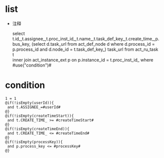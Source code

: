 list
===
* 注释

	select t.id_,t.assignee_,t.proc_inst_id_,t.name_,t.task_def_key_,t.create_time_,p.bus_key,
	(select d.task_url from act_def_node d where d.process_id = p.process_id and d.node_id = t.task_def_key_) task_url
	from act_ru_task t  
	inner join act_instance_ext p on p.instance_id = t.proc_inst_id_
	where #use("condition")#
	
condition
===

	1 = 1  
	@if(!isEmpty(userId)){
	 and t.ASSIGNEE_=#userId#
	@}
	@if(!isEmpty(createTimeStart)){
	 and t.CREATE_TIME_ >= #createTimeStart#
	@}
	@if(!isEmpty(createTimeEnd)){
	 and t.CREATE_TIME_ <= #createTimeEnd#
	@}
	@if(!isEmpty(processKey)){
	 and p.process_key <= #processKey#
	@}
	
